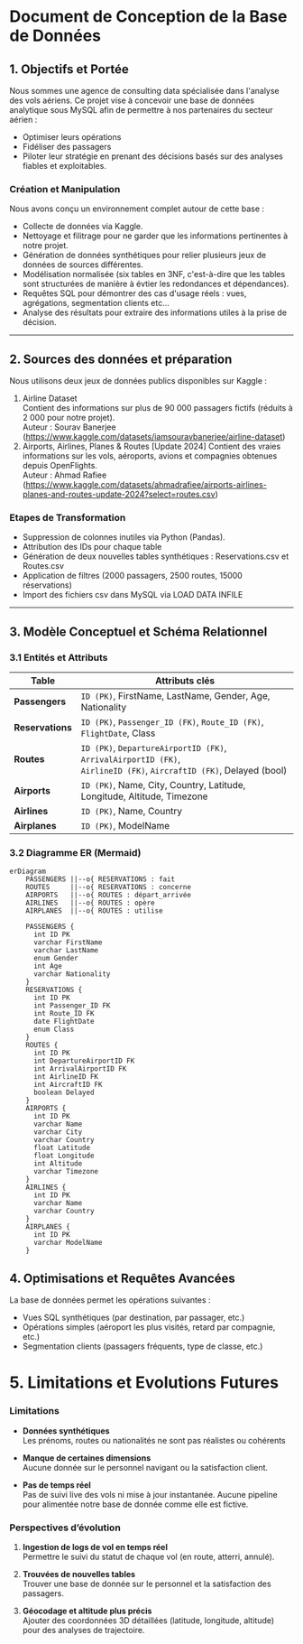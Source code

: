 # Document de Conception de la Base de Données

## 1. Objectifs et Portée

Nous sommes une agence de consulting data spécialisée dans l'analyse des vols aériens. Ce projet vise à concevoir une base de données analytique sous MySQL afin de permettre à nos partenaires du secteur aérien :
- Optimiser leurs opérations
- Fidéliser des passagers
- Piloter leur stratégie en prenant des décisions basés sur des analyses fiables et exploitables.

### Création et Manipulation

Nous avons conçu un environnement complet autour de cette base :
- Collecte de données via Kaggle.
- Nettoyage et filitrage pour ne garder que les informations pertinentes à notre projet.
- Génération de données synthétiques pour relier plusieurs jeux de données de sources différentes.
- Modélisation normalisée (six tables en 3NF, c'est-à-dire que les tables sont structurées de manière à évtier les redondances et dépendances).
- Requêtes SQL pour démontrer des cas d'usage réels : vues, agrégations, segmentation clients etc...
- Analyse des résultats pour extraire des informations utiles à la prise de décision.
---
## 2. Sources des données et préparation

Nous utilisons deux jeux de données publics disponibles sur Kaggle :
1. Airline Dataset  
Contient des informations sur plus de 90 000 passagers fictifs (réduits à 2 000 pour notre projet).  
Auteur : Sourav Banerjee (https://www.kaggle.com/datasets/iamsouravbanerjee/airline-dataset)
2. Airports, Airlines, Planes & Routes [Update 2024]
Contient des vraies informations sur les vols, aéroports, avions et compagnies obtenues depuis OpenFlights.  
Auteur : Ahmad Rafiee (https://www.kaggle.com/datasets/ahmadrafiee/airports-airlines-planes-and-routes-update-2024?select=routes.csv)

### Etapes de Transformation
- Suppression de colonnes inutiles via Python (Pandas).
- Attribution des IDs pour chaque table
- Génération de deux nouvelles tables synthétiques : Reservations.csv et Routes.csv
- Application de filtres (2000 passagers, 2500 routes, 15000 réservations)
- Import des fichiers csv dans MySQL via LOAD DATA INFILE
---

## 3. Modèle Conceptuel et Schéma Relationnel
### 3.1 Entités et Attributs

| Table            | Attributs clés                                                         |
|------------------|-------------------------------------------------------------------------|
| **Passengers**   | `ID (PK)`, FirstName, LastName, Gender, Age, Nationality                |
| **Reservations** | `ID (PK)`, `Passenger_ID (FK)`, `Route_ID (FK)`, `FlightDate`, Class    |
| **Routes**       | `ID (PK)`, `DepartureAirportID (FK)`, `ArrivalAirportID (FK)`,<br> `AirlineID (FK)`, `AircraftID (FK)`, Delayed (bool) |
| **Airports**     | `ID (PK)`, Name, City, Country, Latitude, Longitude, Altitude, Timezone |
| **Airlines**     | `ID (PK)`, Name, Country                                               |
| **Airplanes**    | `ID (PK)`, ModelName                                                    |

### 3.2 Diagramme ER (Mermaid)

```mermaid
erDiagram
    PASSENGERS ||--o{ RESERVATIONS : fait
    ROUTES     ||--o{ RESERVATIONS : concerne
    AIRPORTS   ||--o{ ROUTES : départ_arrivée
    AIRLINES   ||--o{ ROUTES : opère
    AIRPLANES  ||--o{ ROUTES : utilise

    PASSENGERS {
      int ID PK
      varchar FirstName
      varchar LastName
      enum Gender
      int Age
      varchar Nationality
    }
    RESERVATIONS {
      int ID PK
      int Passenger_ID FK
      int Route_ID FK
      date FlightDate
      enum Class
    }
    ROUTES {
      int ID PK
      int DepartureAirportID FK
      int ArrivalAirportID FK
      int AirlineID FK
      int AircraftID FK
      boolean Delayed
    }
    AIRPORTS {
      int ID PK
      varchar Name
      varchar City
      varchar Country
      float Latitude
      float Longitude
      int Altitude
      varchar Timezone
    }
    AIRLINES {
      int ID PK
      varchar Name
      varchar Country
    }
    AIRPLANES {
      int ID PK
      varchar ModelName
    }
```

## 4. Optimisations et Requêtes Avancées
La base de données permet les opérations suivantes :
- Vues SQL synthétiques (par destination, par passager, etc.)
- Opérations simples (aéroport les plus visités, retard par compagnie, etc.)
- Segmentation clients (passagers fréquents, type de classe, etc.)

# 5. Limitations et Evolutions Futures

### Limitations

- **Données synthétiques**  
  Les prénoms, routes ou nationalités ne sont pas réalistes ou cohérents

- **Manque de certaines dimensions**  
  Aucune donnée sur le personnel navigant ou la satisfaction client.
- **Pas de temps réel**  
  Pas de suivi live des vols ni mise à jour instantanée. Aucune pipeline pour alimentée notre base de donnée comme elle est fictive.

### Perspectives d’évolution

1. **Ingestion de logs de vol en temps réel**  
   Permettre le suivi du statut de chaque vol (en route, atterri, annulé).

2. **Trouvées de nouvelles tables**  
   Trouver une base de donnée sur le personnel et la satisfaction des passagers.

3. **Géocodage et altitude plus précis**  
   Ajouter des coordonnées 3D détaillées (latitude, longitude, altitude) pour des analyses de trajectoire.
